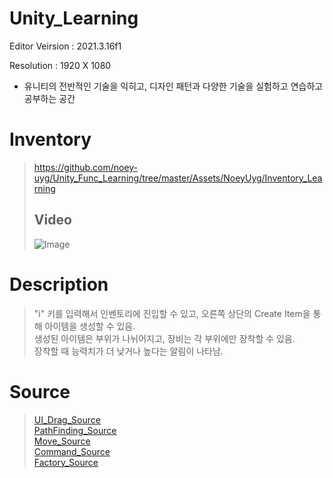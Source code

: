 # Unity_Learning
Editor Veirsion : 2021.3.16f1

Resolution : 1920 X 1080

- 유니티의 전반적인 기술을 익히고, 디자인 패턴과 다양한 기술을 실험하고 연습하고 공부하는 공간

# Inventory
> https://github.com/noey-uyg/Unity_Func_Learning/tree/master/Assets/NoeyUyg/Inventory_Learning
> 
> ## Video
> ![Image](https://github.com/user-attachments/assets/d5181fb3-c133-41dc-b594-c64671c538db)

# Description
> "i" 키를 입력해서 인벤토리에 진입할 수 있고, 오른쪽 상단의 Create Item을 통해 아이템을 생성할 수 있음. <br/>
> 생성된 아이템은 부위가 나뉘어지고, 장비는 각 부위에만 장착할 수 있음. <br/>
> 장착할 때 능력치가 더 낮거나 높다는 알림이 나타남. <br/>


# Source
> [UI_Drag_Source](https://github.com/noey-uyg/Unity_Func_Learning/tree/master/Assets/NoeyUyg/UI_Drag_Learning)<br/>
> [PathFinding_Source](https://github.com/noey-uyg/Unity_Func_Learning/tree/master/Assets/NoeyUyg/PathFinding) <br/>
> [Move_Source](https://github.com/noey-uyg/Unity_Func_Learning/tree/master/Assets/NoeyUyg/Move_Learning) <br/>
> [Command_Source](https://github.com/noey-uyg/Unity_Func_Learning/tree/master/Assets/NoeyUyg/DesignPattern/Command) <br/>
> [Factory_Source](https://github.com/noey-uyg/Unity_Func_Learning/tree/master/Assets/NoeyUyg/DesignPattern/Factory) <br/>